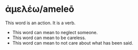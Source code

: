 # ἀμελέω/ameleō

This word is an action. It is a verb. 

* This word can mean to neglect someone. 
* This word can mean to be careless. 
* This word can mean to not care about what has been said.
